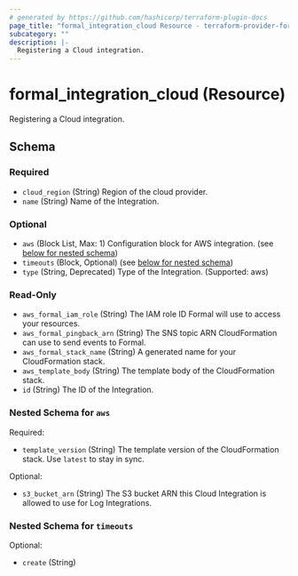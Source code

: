 ```yaml
---
# generated by https://github.com/hashicorp/terraform-plugin-docs
page_title: "formal_integration_cloud Resource - terraform-provider-formal"
subcategory: ""
description: |-
  Registering a Cloud integration.
---
```


# formal_integration_cloud (Resource)

Registering a Cloud integration.



<!-- schema generated by tfplugindocs -->
## Schema

### Required

- `cloud_region` (String) Region of the cloud provider.
- `name` (String) Name of the Integration.

### Optional

- `aws` (Block List, Max: 1) Configuration block for AWS integration. (see [below for nested schema](#nestedblock--aws))
- `timeouts` (Block, Optional) (see [below for nested schema](#nestedblock--timeouts))
- `type` (String, Deprecated) Type of the Integration. (Supported: aws)

### Read-Only

- `aws_formal_iam_role` (String) The IAM role ID Formal will use to access your resources.
- `aws_formal_pingback_arn` (String) The SNS topic ARN CloudFormation can use to send events to Formal.
- `aws_formal_stack_name` (String) A generated name for your CloudFormation stack.
- `aws_template_body` (String) The template body of the CloudFormation stack.
- `id` (String) The ID of the Integration.

<a id="nestedblock--aws"></a>
### Nested Schema for `aws`

Required:

- `template_version` (String) The template version of the CloudFormation stack. Use `latest` to stay in sync.

Optional:

- `s3_bucket_arn` (String) The S3 bucket ARN this Cloud Integration is allowed to use for Log Integrations.


<a id="nestedblock--timeouts"></a>
### Nested Schema for `timeouts`

Optional:

- `create` (String)
